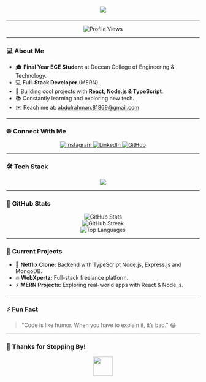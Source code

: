 <h1 align="center">
  <img src="https://readme-typing-svg.demolab.com?font=Fira+Code&size=30&pause=1000&color=00E6FF&center=true&vCenter=true&width=500&height=60&lines=Heyya,+I'm+Syed+Abdul+Rahman;MERN+Stack+Developer;Passionate+Devoloper!">
</h1>

---

<p align="center">
  <img src="https://komarev.com/ghpvc/?username=AbdulRahman-04&label=Profile%20views&color=0e75b6&style=flat" alt="Profile Views" />
</p>

---

### 💻 **About Me**
- 🎓 **Final Year ECE Student** at Deccan College of Engineering & Technology.  
- 💻 **Full-Stack Developer** (MERN).  
- 🚀 Building cool projects with **React, Node.js & TypeScript**.  
- 📚 Constantly learning and exploring new tech.  
- ✉️ Reach me at: [abdulrahman.81869@gmail.com](mailto:abdulrahman.81869@gmail.com)

---

### 🌐 **Connect With Me**
<p align="center">
  <a href="https://www.instagram.com/rahmann.dev/" target="_blank">
    <img src="https://img.shields.io/badge/Instagram-%23E4405F.svg?style=for-the-badge&logo=instagram&logoColor=white" alt="Instagram">
  </a>
  <a href="https://www.linkedin.com/in/syed-abdul-rahman-643a282b2/" target="_blank">
    <img src="https://img.shields.io/badge/LinkedIn-%230077B5.svg?style=for-the-badge&logo=linkedin&logoColor=white" alt="LinkedIn">
  </a>
  <a href="https://github.com/AbdulRahman-04" target="_blank">
    <img src="https://img.shields.io/badge/GitHub-%23121011.svg?style=for-the-badge&logo=github&logoColor=white" alt="GitHub">
  </a>
</p>

---

### 🛠️ **Tech Stack**
<p align="center">
  <img src="https://skillicons.dev/icons?i=html,css,js,react,tailwind,typescript,nodejs,express,mongodb,git,linux" />
</p>

---

### 🚀 **GitHub Stats**
<p align="center">
  <img src="https://github-readme-stats.vercel.app/api?username=AbdulRahman-04&show_icons=true&theme=tokyonight" alt="GitHub Stats" />
  <br />
  <img src="https://streak-stats.demolab.com?user=AbdulRahman-04&theme=tokyonight&hide_border=true&date_format=M%20j%5B%2C%20Y%5D" alt="GitHub Streak" />
  <br />
  <img src="https://github-readme-stats.vercel.app/api/top-langs/?username=AbdulRahman-04&theme=tokyonight&layout=compact" alt="Top Languages" />
</p>

---

### 🎯 **Current Projects**
- 🌟 **Netflix Clone:** Backend with TypeScript Node.js, Express.js and MongoDB.  
- 🔥 **WebXpertz:** Full-stack freelance platform.  
- ⚡ **MERN Projects:** Exploring real-world apps with React & Node.js.  

---

### ⚡ **Fun Fact**
> "Code is like humor. When you have to explain it, it’s bad." 😂  

---

### 🥂 **Thanks for Stopping By!**
<p align="center">
  <img src="https://media.giphy.com/media/hvRJCLFzcasrR4ia7z/giphy.gif" width="50px">
</p>
